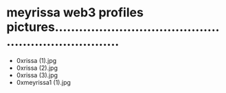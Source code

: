 # meyrissa web3 profiles pictures.....................................................................
- 0xrissa (1).jpg
- 0xrissa (2).jpg
- 0xrissa (3).jpg
- 0xmeyrissa1 (1).jpg
